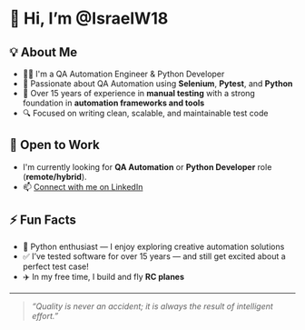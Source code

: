 # 👋 Hi, I’m @IsraelW18

## 💡 About Me
- 👨‍💻 I'm a QA Automation Engineer & Python Developer
- 👀 Passionate about QA Automation using **Selenium**, **Pytest**, and **Python**
- 🧪 Over 15 years of experience in **manual testing** with a strong foundation in **automation frameworks and tools**
- 🔍 Focused on writing clean, scalable, and maintainable test code

## 💼 Open to Work
- I'm currently looking for **QA Automation** or **Python Developer** role (**remote/hybrid**).
- 📫 [Connect with me on LinkedIn](https://www.linkedin.com/in/israel-wasserman/)

## ⚡ Fun Facts
- 🐍 Python enthusiast — I enjoy exploring creative automation solutions  
- ✅ I’ve tested software for over 15 years — and still get excited about a perfect test case!
- ✈️ In my free time, I build and fly **RC planes**

---

> _“Quality is never an accident; it is always the result of intelligent effort.”_
